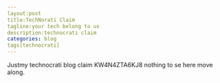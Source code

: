 ```yaml
---
layout:post
title:TechNorati Claim
tagline:your tech belong to us
description:technocrati claim
categories: blog
tags[technocrati]
---
```


Justmy technocrati blog claim KW4N4ZTA6KJ8 nothing to se here move along.